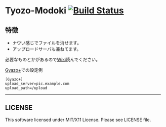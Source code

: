 Tyozo-Modoki [![Build Status](https://travis-ci.org/k725/Tyozo-Modoki.svg?branch=master)](https://travis-ci.org/k725/Tyozo-Modoki)
============

特徴
--

 - ナウい感じでファイルを消せます。
 - アップロードサーバも兼ねてます。

必要なものとかがあるので[Wiki][1]読んでください。

[Gyazo+][2]での設定例

    [Gyazo+]
    upload_server=pic.example.com
    upload_path=/upload

----------

LICENSE
-------

This software licensed under MIT/X11 License.
Please see LICENSE file.


  [1]: https://github.com/k725/Tyozo-Modoki/wiki
  [2]: https://github.com/k725/GyazoPlus
